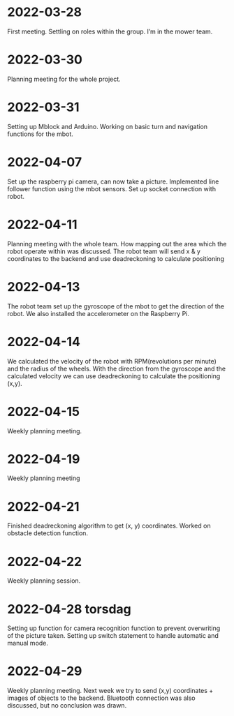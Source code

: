 # **2022-03-28**

First meeting. Settling on roles within the group.
I’m in the mower team. 

# **2022-03-30**

Planning meeting for the whole project.

# **2022-03-31**

Setting up Mblock and Arduino. Working on basic turn and navigation functions for the mbot.

# **2022-04-07**

Set up the raspberry pi camera, can now take a picture.
Implemented line follower function using the mbot sensors.
Set up socket connection with robot. 

# **2022-04-11**

Planning meeting with the whole team. How mapping out the area which the robot operate within was discussed. The robot team will send x & y coordinates to the backend and use deadreckoning to calculate positioning

# **2022-04-13**

The robot team set up the gyroscope of the mbot to get the direction of the robot. We also installed the accelerometer on the Raspberry Pi. 

# **2022-04-14** 

We calculated the velocity of the robot with RPM(revolutions per minute) and the radius of the wheels.
With the direction from the gyroscope and the calculated velocity we can use deadreckoning to calculate the positioning (x,y).

# **2022-04-15** 

Weekly planning meeting.

# **2022-04-19** 

Weekly planning meeting	

# **2022-04-21** 

Finished deadreckoning algorithm to get (x, y) coordinates. 
Worked on obstacle detection function.

# **2022-04-22**

Weekly planning session.

# **2022-04-28 torsdag**

Setting up function for camera recognition function to prevent overwriting of the picture taken. 
Setting up switch statement to handle automatic and manual mode.

# **2022-04-29** 

Weekly planning meeting. Next week we try to send (x,y) coordinates + images of objects to the backend. Bluetooth connection was also discussed, but no conclusion was drawn.

